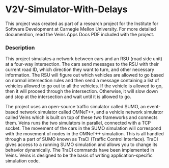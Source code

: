# V2V-Simulator-With-Delays

This project was created as part of a research project for the Institute for Software Development at Carnegie Mellon University. For more detailed documention, read the Veins Apps Docs PDF included with the project.   

### Description ###
This project simulates a network between cars and an RSU (road side unit) at a four-way intersection. The cars send messages to the RSU with their current road ID, which direction they want to turn, and other necessary information. The RSU will figure out which vehicles are allowed to go based on normal intersection rules and then send a message containing a list of vehicles allowed to go out to all the vehicles. If the vehicle is allowed to go, then it will proceed through the intersection. Otherwise, it will slow down and stop at the intersection and wait until it is allowed to go. 

The project uses an open-source traffic simulator called SUMO, an event-based network simulator called OMNeT++, and a vehicle  network simulator called Veins which is built on top of these two frameworks and connects them. Veins runs the two simulators in parallel, connected with a TCP socket. The movement of the cars in the SUMO simulation will correspond with the movement of nodes in the OMNeT++ simulation. This is all handled through a part of SUMO known as TraCI (Traffic Control Interface). TraCI gives access to a running SUMO simulation and allows you to change its behavior dynamically. The TraCI commands have been implemented in Veins. Veins is designed to be the basis of writing application-specific simulation code.

